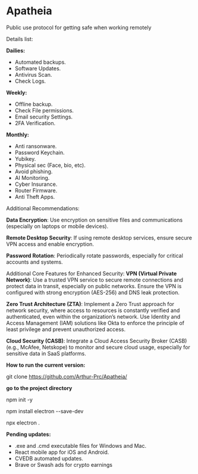 # Apatheia
Public use protocol for getting safe when working remotely

Details list:

**Dailies:**
- Automated backups.
- Software Updates.
- Antivirus Scan.
- Check Logs.

**Weekly:**
- Offline backup.
- Check File permissions.
- Email security Settings.
- 2FA Verification.

**Monthly:**
- Anti ransonware.
- Password Keychain.
- Yubikey.
- Physical sec (Face, bio, etc).
- Avoid phishing.
- AI Monitoring.
- Cyber Insurance.
- Router Firmware.
- Anti Theft Apps.

Additional Recommendations:

**Data Encryption**: 
Use encryption on sensitive files and communications (especially on laptops or mobile devices).

**Remote Desktop Security**: 
If using remote desktop services, ensure secure VPN access and enable encryption.

**Password Rotation**: 
Periodically rotate passwords, especially for critical accounts and systems.

Additional Core Features for Enhanced Security:
**VPN (Virtual Private Network)**:
Use a trusted VPN service to secure remote connections and protect data in transit, especially on public networks.
Ensure the VPN is configured with strong encryption (AES-256) and DNS leak protection.

**Zero Trust Architecture (ZTA)**:
Implement a Zero Trust approach for network security, where access to resources is constantly verified and authenticated, even within the organization’s network.
Use Identity and Access Management (IAM) solutions like Okta to enforce the principle of least privilege and prevent unauthorized access.

**Cloud Security (CASB)**:
Integrate a Cloud Access Security Broker (CASB) (e.g., McAfee, Netskope) to monitor and secure cloud usage, especially for sensitive data in SaaS platforms.


**How to run the current version:**

git clone https://github.com/Arthur-Prc/Apatheia/

**go to the project directory**

npm init -y

npm install electron --save-dev

npx electron .

**Pending updates:**
- .exe and .cmd executable files for Windows and Mac.
- React mobile app for iOS and Android.
- CVEDB automated updates.
- Brave or Swash ads for crypto earnings

